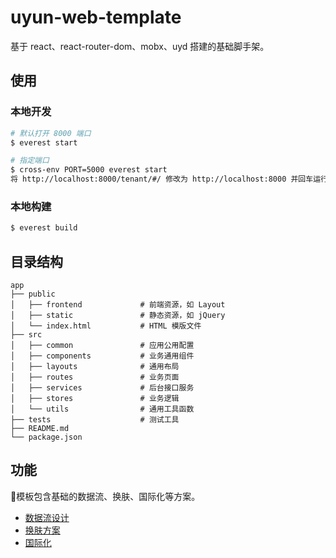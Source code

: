 # uyun-web-template

基于 react、react-router-dom、mobx、uyd 搭建的基础脚手架。

## 使用

### 本地开发

``` bash
# 默认打开 8000 端口
$ everest start

# 指定端口
$ cross-env PORT=5000 everest start
将 http://localhost:8000/tenant/#/ 修改为 http://localhost:8000 并回车运行。
```

### 本地构建

``` bash
$ everest build
```

## 目录结构

```
app
├── public
│   ├── frontend             # 前端资源，如 Layout
│   ├── static               # 静态资源，如 jQuery
│   └── index.html           # HTML 模版文件
├── src
│   ├── common               # 应用公用配置
│   ├── components           # 业务通用组件
│   ├── layouts              # 通用布局
│   ├── routes               # 业务页面
│   ├── services             # 后台接口服务
│   ├── stores               # 业务逻辑
│   └── utils                # 通用工具函数
├── tests                    # 测试工具
├── README.md
└── package.json
```

## 功能

模板包含基础的数据流、换肤、国际化等方案。

- [数据流设计](http://view.uyundev.cn/docs/scaffold/mobx-pratice-cn)  
- [换肤方案](http://npm.uyundev.cn/package/@uyun/everest-styles) 
- [国际化](http://npm.uyundev.cn/package/@uyun/everest-i18n)
